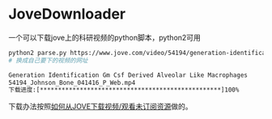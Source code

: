 # JoveDownloader

一个可以下载jove上的科研视频的python脚本，python2可用


```bash
python2 parse.py https://www.jove.com/video/54194/generation-identification-gm-csf-derived-alveolar-like-macrophages
# 换成自己要下的视频的网址

```
```bash
Generation Identification Gm Csf Derived Alveolar Like Macrophages
54194_Johnson_Bone_041416_P_Web.mp4
下载进度:[**************************************************]100%

```
下载办法按照[如何从JOVE下载视频/观看未订阅资源](https://www.jianshu.com/p/865cc5842b4c "")做的。
